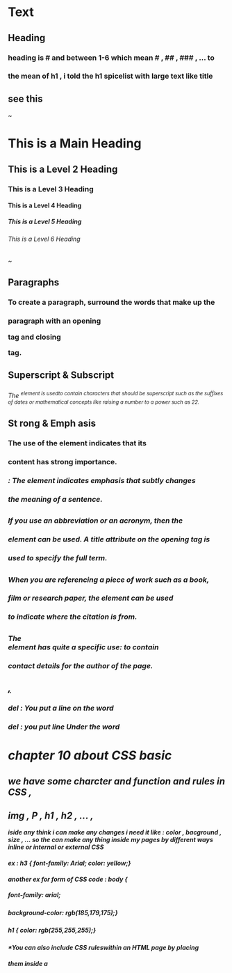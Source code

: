 # Text
## Heading 
### heading is # and between 1-6 which mean # , ## , ### , ... to ######
### the mean of h1 , i told the h1 spicelist with large text like title
## see this 
~
<h1>This is a Main Heading</h1>
<h2>This is a Level 2 Heading</h2>
<h3>This is a Level 3 Heading</h3>
<h4>This is a Level 4 Heading</h4>
<h5>This is a Level 5 Heading</h5>
<h6>This is a Level 6 Heading</h6>
~

## Paragraphs
### To create a paragraph, surround the words that make up the
### paragraph with an opening <p> tag and closing </p> tag.

## Superscript & Subscript
### <sup></sup>
*The <sup> element is usedto contain characters that should be superscript such as the suffixes of dates or mathematical  concepts like raising a number to a power such as 22.*

## St rong & Emph asis
### <strong> The use of the <strong> element indicates that its
### content has strong importance.
### <em> : The <em> element indicates emphasis that subtly changes
### the meaning of a sentence.

## <abbr>
### If you use an abbreviation or an acronym, then the <abbr>
### element can be used. A title attribute on the opening tag is
### used to specify the full term.

## <cite>
### When you are referencing a piece of work such as a book,
### film or research paper, the <cite> element can be used
### to indicate where the citation is from.

## <address>
### The <address> element has quite a specific use: to contain
### contact details for the author of the page.

## <ins> , <del>
### del : You put a line on the word 
### del : you put line Under the word

# chapter 10 about CSS basic
## we have some charcter and function and rules in CSS , 
## img , P , h1 , h2 , ... , 
*iside any think i can make any changes i need it like : color , bacground , size , ... so the can make any thing inside my pages by different ways inline or internal or external CSS*
#### ex : h3 { font-family: Arial; color: yellow;}
#### another ex for form of CSS code  : body {
##### font-family: arial;
##### background-color: rgb(185,179,175);}
##### h1 { color: rgb(255,255,255);}

#### *You can also include CSS ruleswithin an HTML page by placing
#### them inside a <style> element, which usually sits inside the
#### <head> element of the page. The <style> element should use the

### to best work we should use <style>



## some point important about css
1. CSS treats each HTML e XX lement as if it appears inside its own box and uses rules to indicate how that element should look.
2. Rules are made up of selectors
3. Different types of selectors allow you to target your rules at different elements
4. CSS rules usually appear in a separate document, although they may appear within an HTML page

# basic JS
## JS used to add some information , statment , any think need it outside pages to input information , to ask user about info needit , all this do in JS , and now basic 
*small ex*
~
var today= new Date{);
var hourNow = today.getHours{) ;
var greeting;
if (hourNow > 18) {
greeting= 'Good evening';
else if (hourNow > 12) {
greeting= 'Good afternoon';
else if (hourNow > O) {
greeting 'Good morning';
else {
greeting 'Welcome';
document.write(greeting) ;
~
## i can commitcomments by // or /* and close it by */
### WHAT IS A VARIABLE?
#### A script will have to temporarily store the bits of information it needs to do its job. It can store this data in variables.

### type 
* NUMERIC DATA TYPE : 0.75
* STRING DATA TYPE : 'H.1 ' Ivy! 1
* BOOLEAN DATA TYPE : true
## rules for naming variable :  many roles have is , but you can see it on book at page number 69 
## arrays 
*ex: var colors; colors ['white', 'black', ' custom ']; var el document.getElementByld('col ors'); el . textContent = col ors[O];*

## ARITHMETIC OPERATORS :  see table in page 76 is a small and easy 

# switch statments
## A switch statement starts with a variable called the switch value. Each case indicates a possible value for this variable and the code that should run if the variable matches that value

### ex 
~ 
switch (level) {
case 'O ne ':
title= 'Level 1 ' ;
break;
case 'Two':
tit 1 e = ' Level 2 ' ;
break;
case ' Three' :
title = 'Level 3' ;
break ;
default :
title= 'Test';
break;
}
~
* the have different between if else and switch 
### IF ... ELSE
* There is no need to provide an el se option. (You can just use an if statement.)
* With a series of if statements, they are all checked even if a match has been found (so it performs more slowly than switch).
### SWITCH
* You have a default option that is run if none of the cases match.
* If a match is found, that code is run; then the break statement stops the rest of the switch statement running (providing better performance than multiple if statements).
### EX 
~
var msg;
var level = 2;
II Message
11 Level
c04/js/switch-statement .js
/I Determine message based on level
switch (level) {
case 1:
msg = 'Good luck on the first test ' ;
break;
case 2:
msg = 'Second of three - keep going!';
break;
case 3:
msg = ' Final round, almost there!';
break;
default :
msg = 'Good l uck!';
break;
var el = document.getEl ementByld('answer ' );
el .textContent = msg;
~
#### the end ,, its along time to read all :)

